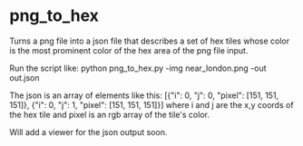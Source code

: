 png_to_hex
=====

Turns a png file into a json file that describes a set of hex tiles whose color is the most prominent color of the hex area of the png file input.

Run the script like: python png_to_hex.py -img near_london.png -out out.json

The json is an array of elements like this: [{"i": 0, "j": 0, "pixel": [151, 151, 151]}, {"i": 0, "j": 1, "pixel": [151, 151, 151]}]
where i and j are the x,y coords of the hex tile and pixel is an rgb array of the tile's color.

Will add a viewer for the json output soon.
